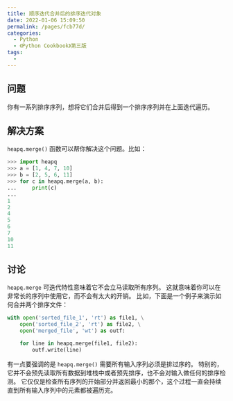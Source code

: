 ```yaml
---
title: 顺序迭代合并后的排序迭代对象
date: 2022-01-06 15:09:50
permalink: /pages/fcb77d/
categories:
  - Python
  - 《Python Cookbook》第三版
tags:
  -
---
```


## 问题

你有一系列排序序列，想将它们合并后得到一个排序序列并在上面迭代遍历。

## 解决方案

`heapq.merge()` 函数可以帮你解决这个问题。比如：

```python
>>> import heapq
>>> a = [1, 4, 7, 10]
>>> b = [2, 5, 6, 11]
>>> for c in heapq.merge(a, b):
...     print(c)
...
1
2
4
5
6
7
10
11
```

## 讨论

`heapq.merge` 可迭代特性意味着它不会立马读取所有序列。 这就意味着你可以在非常长的序列中使用它，而不会有太大的开销。 比如，下面是一个例子来演示如何合并两个排序文件：

```python
with open('sorted_file_1', 'rt') as file1, \
    open('sorted_file_2', 'rt') as file2, \
    open('merged_file', 'wt') as outf:

    for line in heapq.merge(file1, file2):
        outf.write(line)
```

有一点要强调的是 `heapq.merge()` 需要所有输入序列必须是排过序的。 特别的，它并不会预先读取所有数据到堆栈中或者预先排序，也不会对输入做任何的排序检测。 它仅仅是检查所有序列的开始部分并返回最小的那个，这个过程一直会持续直到所有输入序列中的元素都被遍历完。